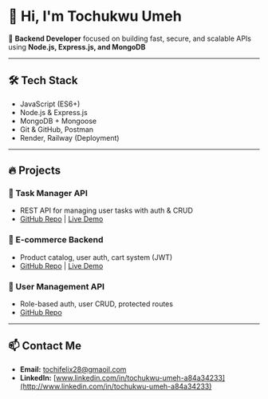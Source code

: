 # 👋 Hi, I'm Tochukwu Umeh

🎯 **Backend Developer** focused on building fast, secure, and scalable APIs using **Node.js, Express.js, and MongoDB**

---

## 🛠️ Tech Stack

* JavaScript (ES6+)
* Node.js & Express.js
* MongoDB + Mongoose
* Git & GitHub, Postman
* Render, Railway (Deployment)

---

## 🔥 Projects

### 🧾 Task Manager API

* REST API for managing user tasks with auth & CRUD
* [GitHub Repo](#) | [Live Demo](#)

### 🛒 E-commerce Backend

* Product catalog, user auth, cart system (JWT)
* [GitHub Repo](#) | [Live Demo](#)

### 👤 User Management API

* Role-based auth, user CRUD, protected routes
* [GitHub Repo](#)

---

## 📫 Contact Me

* **Email:** [tochifelix28@gmaoil.com](mailto:tochifelix28@gmaoil.com)
* **LinkedIn:** [www.linkedin.com/in/tochukwu-umeh-a84a34233](http://www.linkedin.com/in/tochukwu-umeh-a84a34233)


<!--
**esocubo30/esocubo30** is a ✨ _special_ ✨ repository because its `README.md` (this file) appears on your GitHub profile.

Here are some ideas to get you started:

- 🔭 I’m currently working on ...
- 🌱 I’m currently learning ...
- 👯 I’m looking to collaborate on ...
- 🤔 I’m looking for help with ...
- 💬 Ask me about ...
- 📫 How to reach me: ...
- 😄 Pronouns: ...
- ⚡ Fun fact: ...
-->
